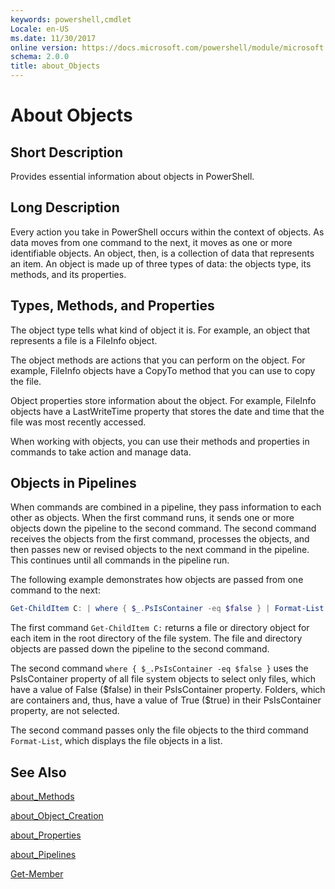 ```yaml
---
keywords: powershell,cmdlet
Locale: en-US
ms.date: 11/30/2017
online version: https://docs.microsoft.com/powershell/module/microsoft.powershell.core/about/about_objects?view=powershell-7.1&WT.mc_id=ps-gethelp
schema: 2.0.0
title: about_Objects
---
```

# About Objects

## Short Description
Provides essential information about objects in PowerShell.

## Long Description

Every action you take in PowerShell occurs within the context of
objects. As data moves from one command to the next, it moves as one or
more identifiable objects. An object, then, is a collection of data that
represents an item. An object is made up of three types of data: the
objects type, its methods, and its properties.

## Types, Methods, and Properties

The object type tells what kind of object it is. For example, an object
that represents a file is a FileInfo object.

The object methods are actions that you can perform on the object.
For example, FileInfo objects have a CopyTo method that you can use
to copy the file.

Object properties store information about the object. For example,
FileInfo objects have a LastWriteTime property that stores the date
and time that the file was most recently accessed.

When working with objects, you can use their methods and properties
in commands to take action and manage data.

## Objects in Pipelines

When commands are combined in a pipeline, they pass information to each
other as objects. When the first command runs, it sends one or more
objects down the pipeline to the second command. The second command
receives the objects from the first command, processes the objects, and
then passes new or revised objects to the next command in the pipeline.
This continues until all commands in the pipeline run.

The following example demonstrates how objects are passed from one
command to the next:

```powershell
Get-ChildItem C: | where { $_.PsIsContainer -eq $false } | Format-List
```

The first command `Get-ChildItem C:` returns a file or directory object
for each item in the root directory of the file system. The file and
directory objects are passed down the pipeline to the second command.

The second command `where { $_.PsIsContainer -eq $false }` uses the
PsIsContainer property of all file system objects to select only
files, which have a value of False (\$false) in their PsIsContainer
property. Folders, which are containers and, thus, have a value of
True (\$true) in their PsIsContainer property, are not selected.

The second command passes only the file objects to the third command
`Format-List`, which displays the file objects in a list.

## See Also

[about_Methods](about_Methods.md)

[about_Object_Creation](about_Object_Creation.md)

[about_Properties](about_Properties.md)

[about_Pipelines](about_Pipelines.md)

[Get-Member](xref:Microsoft.PowerShell.Utility.Get-Member)

